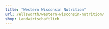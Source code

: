 ```yaml
---
title: "Western Wisconsin Nutrition"
url: /ellsworth/western-wisconsin-nutrition/
shop: Landwirtschaftlich
---
```

